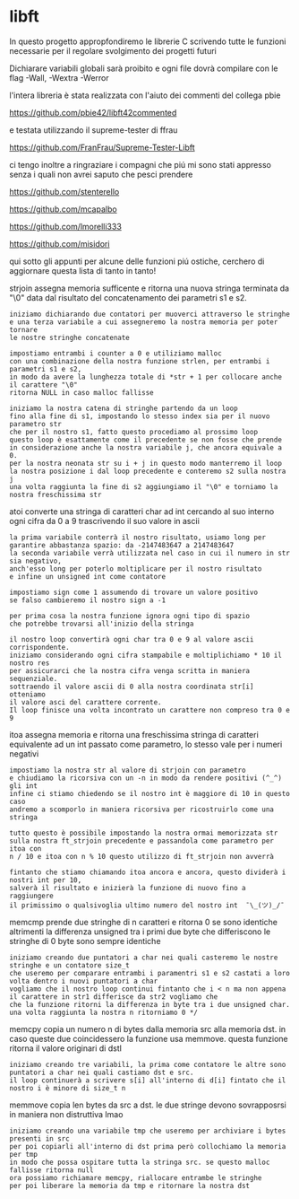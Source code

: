 # libft

In questo progetto appropfondiremo le librerie C scrivendo tutte le funzioni
necessarie per il regolare svolgimento dei progetti futuri

Dichiarare variabili globali sarà proibito e ogni file dovrà compilare con le flag  -Wall, -Wextra -Werror

l'intera libreria è stata realizzata con l'aiuto dei commenti del collega pbie

https://github.com/pbie42/libft42commented

e testata utilizzando il supreme-tester di ffrau

https://github.com/FranFrau/Supreme-Tester-Libft

ci tengo inoltre a ringraziare i compagni che piú mi sono stati appresso
senza i quali non avrei saputo che pesci prendere

https://github.com/stenterello

https://github.com/mcapalbo	

https://github.com/lmorelli333

https://github.com/misidori

qui sotto gli appunti per alcune delle funzioni piú ostiche, cerchero di aggiornare questa lista 
di tanto in tanto!

strjoin assegna memoria sufficente e ritorna una nuova stringa terminata da "\0" data dal risultato 
del concatenamento dei parametri s1 e s2.

	iniziamo dichiarando due contatori per muoverci attraverso le stringhe
	e una terza variabile a cui assegneremo la nostra memoria per poter tornare
	le nostre stringhe concatenate
	
	impostiamo entrambi i counter a 0 e utiliziamo malloc
	con una combinazione della nostra funzione strlen, per entrambi i parametri s1 e s2,	
	in modo da avere la lunghezza totale di *str + 1 per collocare anche il carattere "\0"
	ritorna NULL in caso malloc fallisse
	
	iniziamo la nostra catena di stringhe partendo da un loop
	fino alla fine di s1, impostando lo stesso index sia per il nuovo parametro str
	che per il nostro s1, fatto questo procediamo al prossimo loop
	questo loop è esattamente come il precedente se non fosse che prende
	in considerazione anche la nostra variabile j, che ancora equivale a 0.
	per la nostra neonata str su i + j in questo modo manterremo il loop
	la nostra posizione i dal loop precedente e conteremo s2 sulla nostra j
	una volta raggiunta la fine di s2 aggiungiamo il "\0" e torniamo la nostra freschissima str   

atoi converte una stringa di caratteri char ad int cercando al suo interno
ogni cifra da 0 a 9 trascrivendo il suo valore in ascii	

	la prima variabile conterrà il nostro risultato, usiamo long per
	garantire abbastanza spazio: da -2147483647 a 2147483647
	la seconda variabile verrà utilizzata nel caso in cui il numero in str sia negativo,
	anch'esso long per poterlo moltiplicare per il nostro risultato
	e infine un unsigned int come contatore
	
	impostiamo sign come 1 assumendo di trovare un valore positivo
	se falso cambieremo il nostro sign a -1
	
	per prima cosa la nostra funzione ignora ogni tipo di spazio
	che potrebbe trovarsi all'inizio della stringa
	
	il nostro loop convertirà ogni char tra 0 e 9 al valore ascii corrispondente.
	iniziamo considerando ogni cifra stampabile e moltiplichiamo * 10 il nostro res
	per assicurarci che la nostra cifra venga scritta in maniera sequenziale.
	sottraendo il valore ascii di 0 alla nostra coordinata str[i] otteniamo
	il valore asci del carattere corrente.
	Il loop finisce una volta incontrato un carattere non compreso tra 0 e 9

itoa assegna memoria e ritorna una freschissima stringa di caratteri equivalente 
ad un int passato come parametro, lo stesso vale per i numeri negativi 
	
	impostiamo la nostra str al valore di strjoin con parametro
	e chiudiamo la ricorsiva con un -n in modo da rendere positivi (^_^) gli int
	infine ci stiamo chiedendo se il nostro int è maggiore di 10 in questo caso
	andremo a scomporlo in maniera ricorsiva per ricostruirlo come una stringa
	
	tutto questo è possibile impostando la nostra ormai memorizzata str
	sulla nostra ft_strjoin precedente e passandola come parametro per itoa con
	n / 10 e itoa con n % 10 questo utilizzo di ft_strjoin non avverrà	
	
	fintanto che stiamo chiamando itoa ancora e ancora, questo dividerà i nostri int per 10,
	salverà il risultato e inizierà la funzione di nuovo fino a raggiungere
	il primissimo o qualsivoglia ultimo numero del nostro int  ¯\_(ツ)_/¯  

memcmp prende due stringhe di n caratteri e ritorna 0 se sono identiche
altrimenti la differenza unsigned tra i primi due byte che differiscono
le stringhe di 0 byte sono sempre identiche

	iniziamo creando due puntatori a char nei quali casteremo le nostre stringhe e un contatore size_t
	che useremo per comparare entrambi i paramentri s1 e s2 castati a loro volta dentro i nuovi puntatori a char
 	vogliamo che il nostro loop continui fintanto che i < n ma non appena il carattere in str1 differisce da str2 vogliamo che
  	che la funzione ritorni la differenza in byte tra i due unsigned char.
  	una volta raggiunta la nostra n ritorniamo 0 */

memcpy copia un numero n di bytes dalla memoria src alla memoria dst.
in caso queste due coincidessero la funzione usa memmove.
questa funzione ritorna il valore originari di dstl

	iniziamo creando tre variabili, la prima come contatore le altre sono puntatori a char nei quali castiamo dst e src.
	il loop continuerà a scrivere s[i] all'interno di d[i] fintato che il nostro i è minore di size_t n 

memmove copia len bytes da src a dst.
le due stringe devono sovrapposrsi in maniera non distruttiva lmao

	iniziamo creando una variabile tmp che useremo per archiviare i bytes presenti in src
	per poi copiarli all'interno di dst prima però collochiamo la memoria per tmp
	in modo che possa ospitare tutta la stringa src. se questo malloc fallisse ritorna null
	ora possiamo richiamare memcpy, riallocare entrambe le stringhe
	per poi liberare la memoria da tmp e ritornare la nostra dst




